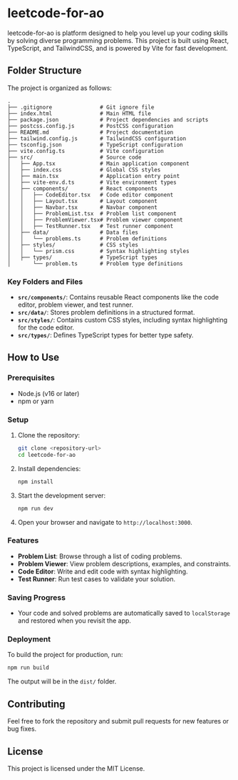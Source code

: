 # leetcode-for-ao

leetcode-for-ao is platform designed to help you level up your coding skills by solving diverse programming problems. This project is built using React, TypeScript, and TailwindCSS, and is powered by Vite for fast development.

## Folder Structure

The project is organized as follows:

```
.
├── .gitignore               # Git ignore file
├── index.html               # Main HTML file
├── package.json             # Project dependencies and scripts
├── postcss.config.js        # PostCSS configuration
├── README.md                # Project documentation
├── tailwind.config.js       # TailwindCSS configuration
├── tsconfig.json            # TypeScript configuration
├── vite.config.ts           # Vite configuration
├── src/                     # Source code
│   ├── App.tsx              # Main application component
│   ├── index.css            # Global CSS styles
│   ├── main.tsx             # Application entry point
│   ├── vite-env.d.ts        # Vite environment types
│   ├── components/          # React components
│   │   ├── CodeEditor.tsx   # Code editor component
│   │   ├── Layout.tsx       # Layout component
│   │   ├── Navbar.tsx       # Navbar component
│   │   ├── ProblemList.tsx  # Problem list component
│   │   ├── ProblemViewer.tsx# Problem viewer component
│   │   ├── TestRunner.tsx   # Test runner component
│   ├── data/                # Data files
│   │   └── problems.ts      # Problem definitions
│   ├── styles/              # CSS styles
│   │   └── prism.css        # Syntax highlighting styles
│   ├── types/               # TypeScript types
│       └── problem.ts       # Problem type definitions
```

### Key Folders and Files

- **`src/components/`**: Contains reusable React components like the code editor, problem viewer, and test runner.
- **`src/data/`**: Stores problem definitions in a structured format.
- **`src/styles/`**: Contains custom CSS styles, including syntax highlighting for the code editor.
- **`src/types/`**: Defines TypeScript types for better type safety.

## How to Use

### Prerequisites

- Node.js (v16 or later)
- npm or yarn

### Setup

1. Clone the repository:
   ```bash
   git clone <repository-url>
   cd leetcode-for-ao
   ```

2. Install dependencies:
   ```bash
   npm install
   ```

3. Start the development server:
   ```bash
   npm run dev
   ```

4. Open your browser and navigate to `http://localhost:3000`.

### Features

- **Problem List**: Browse through a list of coding problems.
- **Problem Viewer**: View problem descriptions, examples, and constraints.
- **Code Editor**: Write and edit code with syntax highlighting.
- **Test Runner**: Run test cases to validate your solution.

### Saving Progress

- Your code and solved problems are automatically saved to `localStorage` and restored when you revisit the app.

### Deployment

To build the project for production, run:
```bash
npm run build
```
The output will be in the `dist/` folder.

## Contributing

Feel free to fork the repository and submit pull requests for new features or bug fixes.

## License

This project is licensed under the MIT License.